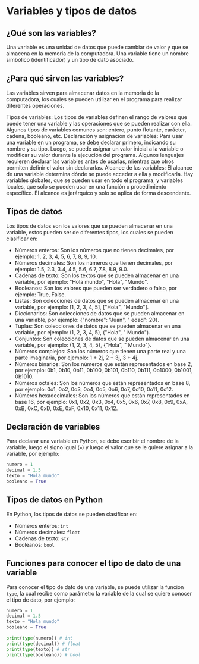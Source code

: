# Variables y tipos de datos

## ¿Qué son las variables?

Una variable es una unidad de datos que puede cambiar de valor y que se almacena en la memoria
de la computadora. Una variable tiene un nombre simbólico (identificador) y un tipo de dato asociado.

## ¿Para qué sirven las variables?

Las variables sirven para almacenar datos en la memoria de la computadora, los cuales se pueden utilizar en el programa
para realizar diferentes operaciones.

Tipos de variables: Los tipos de variables definen el rango de valores que puede tener una variable y las operaciones
que se pueden realizar con ella. Algunos tipos de variables comunes son: entero, punto flotante, carácter, cadena,
booleano, etc.
Declaración y asignación de variables: Para usar una variable en un programa, se debe declarar primero, indicando su
nombre y su tipo. Luego, se puede asignar un valor inicial a la variable o modificar su valor durante la ejecución del
programa. Algunos lenguajes requieren declarar las variables antes de usarlas, mientras que otros permiten definir el
valor sin declararlas.
Alcance de las variables: El alcance de una variable determina dónde se puede acceder a ella y modificarla. Hay
variables globales, que se pueden usar en todo el programa, y variables locales, que solo se pueden usar en una función
o procedimiento específico. El alcance es jerárquico y solo se aplica de forma descendente.

## Tipos de datos

Los tipos de datos son los valores que se pueden almacenar en una variable, estos pueden ser de diferentes tipos, los
cuales se pueden clasificar en:

- Números enteros: Son los números que no tienen decimales, por ejemplo: 1, 2, 3, 4, 5, 6, 7, 8, 9, 10.
- Números decimales: Son los números que tienen decimales, por ejemplo: 1.5, 2.3, 3.4, 4.5, 5.6, 6.7, 7.8, 8.9, 9.0.
- Cadenas de texto: Son los textos que se pueden almacenar en una variable, por ejemplo: "Hola mundo", "Hola", "Mundo".
- Booleanos: Son los valores que pueden ser verdadero o falso, por ejemplo: True, False.
- Listas: Son colecciones de datos que se pueden almacenar en una variable, por
  ejemplo: [1, 2, 3, 4, 5], ["Hola", "Mundo"].
- Diccionarios: Son colecciones de datos que se pueden almacenar en una variable, por ejemplo: {"nombre": "Juan", "
  edad": 20}.
- Tuplas: Son colecciones de datos que se pueden almacenar en una variable, por ejemplo: (1, 2, 3, 4, 5), ("Hola", "
  Mundo").
- Conjuntos: Son colecciones de datos que se pueden almacenar en una variable, por ejemplo: {1, 2, 3, 4, 5}, {"Hola", "
  Mundo"}.
- Números complejos: Son los números que tienen una parte real y una parte imaginaria, por ejemplo: 1 + 2j, 2 + 3j, 3 +
  4j.
- Números binarios: Son los números que están representados en base 2, por ejemplo: 0b1, 0b10, 0b11, 0b100, 0b101,
  0b110, 0b111, 0b1000, 0b1001, 0b1010.
- Números octales: Son los números que están representados en base 8, por ejemplo: 0o1, 0o2, 0o3, 0o4, 0o5, 0o6, 0o7,
  0o10, 0o11, 0o12.
- Números hexadecimales: Son los números que están representados en base 16, por ejemplo: 0x1, 0x2, 0x3, 0x4, 0x5, 0x6,
  0x7, 0x8, 0x9, 0xA, 0xB, 0xC, 0xD, 0xE, 0xF, 0x10, 0x11, 0x12.

## Declaración de variables

Para declarar una variable en Python, se debe escribir el nombre de la variable, luego el signo igual (`=`) y luego el
valor que se le quiere asignar a la variable, por ejemplo:

```py
numero = 1
decimal = 1.5
texto = "Hola mundo"
booleano = True
```

## Tipos de datos en Python

En Python, los tipos de datos se pueden clasificar en:

- Números enteros: `int`
- Números decimales: `float`
- Cadenas de texto: `str`
- Booleanos: `bool`

## Funciones para conocer el tipo de dato de una variable

Para conocer el tipo de dato de una variable, se puede utilizar la función `type`, la cual recibe como parámetro la
variable de la cual se quiere conocer el tipo de dato, por ejemplo:

```py
numero = 1
decimal = 1.5
texto = "Hola mundo"
booleano = True
    
print(type(numero)) # int
print(type(decimal)) # float
print(type(texto)) # str
print(type(booleano)) # bool
```